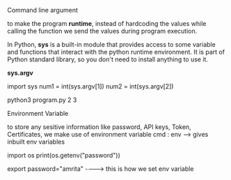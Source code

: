 Command line argument

to make the program **runtime**, instead of hardcoding the values while calling the function we send the values during program execution. 

In Python, **sys** is a built-in module that provides access to some variable and functions that interact with the python runtime environment. It is part of Python standard library, so you don't need to install anything to use it.


**sys.argv**

import sys
num1 = int(sys.argv[1])
num2 = int(sys.argv[2])


python3 program.py 2 3



Environment Variable 

to store any sesitive information like password, API keys, Token, Certificates, we make use of environment variable 
cmd : env --> gives inbuilt env variables

import os
print(os.getenv("password"))

export password="amrita" ----> this is how we set env variable


 
